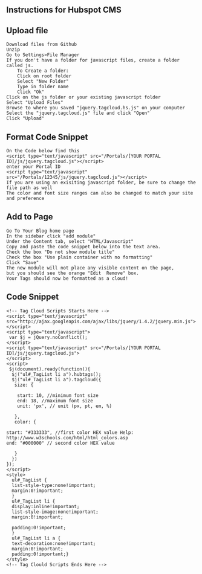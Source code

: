 Instructions for Hubspot CMS
------------

Upload file
-----------
    Download files from Github
    Unzip
    Go to Settings>File Manager
    If you don't have a folder for javascript files, create a folder called js.
        To Create a folder:
        Click on root folder   
        Select "New Folder"   
        Type in folder name
        Click "Ok"
    Click on the js folder or your existing javascript folder
    Select "Upload Files"
    Browse to where you saved "jquery.tagcloud.hs.js" on your computer
    Select the "jquery.tagcloud.js" file and click "Open"
    Click "Upload"

Format Code Snippet
-------------------
    On the Code below find this
    <script type="text/javascript" src="/Portals/[YOUR PORTAL ID]/js/jquery.tagcloud.js"></script>
    enter your Portal ID
    <script type="text/javascript" src="/Portals/12345/js/jquery.tagcloud.js"></script>
    If you are using an exisiting javascript folder, be sure to change the file path as well
    The color and font size ranges can also be changed to match your site and preference
    
Add to Page
-----------
    Go To Your Blog home page
    In the sidebar click "add module" 
    Under the Content tab, select "HTML/Javascript"
    Copy and paste the code snippet below into the text area.
    Check the box "Do not show module title"
    Check the box "Use plain container with no formatting"
    Click "Save"
    The new module will not place any visible content on the page, 
    but you should see the orange "Edit  Remove" box.
    Your Tags should now be formatted as a cloud!

Code Snippet
-------------

    <!-- Tag Cloud Scripts Starts Here -->
    <script type="text/javascript" src="http://ajax.googleapis.com/ajax/libs/jquery/1.4.2/jquery.min.js">
    </script>
    <script type="text/javascript">
     var $j = jQuery.noConflict();
    </script>
    <script type="text/javascript" src="/Portals/[YOUR PORTAL ID]/js/jquery.tagcloud.js">
    </script> 
    <script>
     $j(document).ready(function(){
      $j("ul#_TagList li a").hubtags();
      $j("ul#_TagList li a").tagcloud({
       size: {
       
        start: 10, //minimum font size
        end: 18, //maximum font size
        unit: 'px', // unit (px, pt, em, %)
        
       },
       color: {
   
    start: "#333333", //first color HEX value Help: http://www.w3schools.com/html/html_colors.asp
    end: "#000000" // second color HEX value

       }
      })
    });
    </script>
    <style>
      ul#_TagList {
      list-style-type:none!important;
      margin:0!important;
      }
      ul#_TagList li {
      display:inline!important;
      list-style-image:none!important;
      margin:0!important;
      
      padding:0!important;
      }
      ul#_TagList li a {
      text-decoration:none!important;
      margin:0!important;
      padding:0!important;}
    </style>
    <!-- Tag Clould Scripts Ends Here -->

